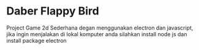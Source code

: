
<!doctype html>
<html lang="en">
  <head>
  </head>
  <body>
    <h1>Daber Flappy Bird</h1>
<p>Project Game 2d Sederhana degan menggunakan electron dan javascript, jika ingin menjalakan di lokal komputer anda
silahkan install node js dan install package electron
</p>
  </body>
</html>

